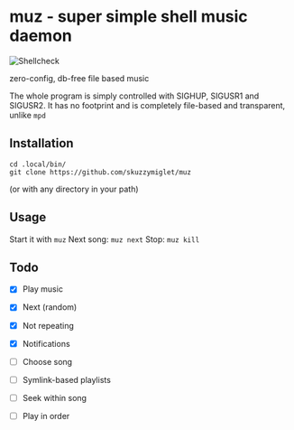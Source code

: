 # muz - super simple shell music daemon

![Shellcheck](https://github.com/skuzzymiglet/muz/workflows/Shellcheck/badge.svg)

zero-config, db-free file based music

The whole program is simply controlled with SIGHUP, SIGUSR1 and SIGUSR2. It has no footprint and is completely file-based and transparent, unlike `mpd`

## Installation

```
cd .local/bin/
git clone https://github.com/skuzzymiglet/muz
```
(or with any directory in your path)

## Usage

Start it with `muz`
Next song: `muz next`
Stop: `muz kill`

## Todo

- [X] Play music
- [X] Next (random)
- [X] Not repeating
- [X] Notifications
- [ ] Choose song
- [ ] Symlink-based playlists
- [ ] Seek within song
- [ ] Play in order

